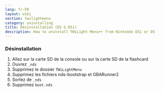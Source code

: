 ```yaml
---
lang: fr-FR
layout: wiki
section: twilightmenu
category: uninstalling
title: Désinstallation (DS & DSi)
description: How to uninstall TWiLight Menu++ from Nintendo DSi or DS flashcard
---
```


### Désinstallation
1. Allez sur la carte SD de la console ou sur la carte SD de la flashcard
1. Ouvrez `_nds`
1. Supprimez le dossier `TWiLightMenu`
1. Supprimez les fichiers nds-bootstrap et GBARunner2
1. Sortez de `_nds`
1. Supprimez `boot.nds`
